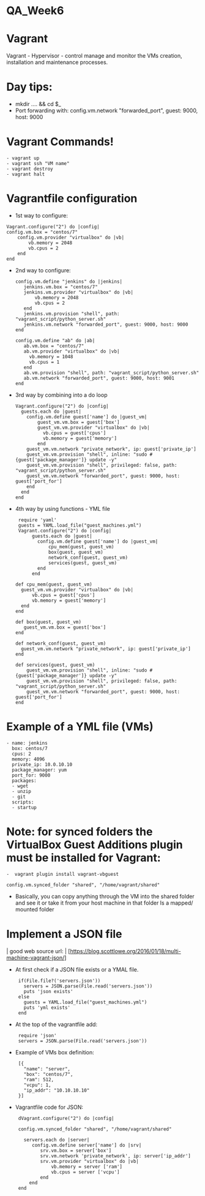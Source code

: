 # QA_Week6

# Vagrant

Vagrant - Hypervisor - control manage and monitor the VMs creation, installation and maintenance processes.
#   Day tips:

  - mkdir .... && cd $_
  - Port forwarding with: config.vm.network "forwarded_port", guest: 9000, host: 9000

# Vagrant Commands!
    - vagrant up
    - vagrant ssh "VM name"
    - vagrant destroy
    - vagrant halt

# Vagrantfile configuration

  -  1st way to configure:
            
    Vagrant.configure("2") do |config|
    config.vm.box = "centos/7"
        config.vm.provider "virtualbox" do |vb|
            vb.memory = 2048
            vb.cpus = 2
        end
    end

 - 2nd way to configure:
                
       config.vm.define "jenkins" do |jenkins|
          jenkins.vm.box = "centos/7"
          jenkins.vm.provider "virtualbox" do |vb|
              vb.memory = 2048
              vb.cpus = 2
          end
          jenkins.vm.provision "shell", path: "vagrant_script/python_server.sh"
          jenkins.vm.network "forwarded_port", guest: 9000, host: 9000
       end
        
       config.vm.define "ab" do |ab|
          ab.vm.box = "centos/7"
          ab.vm.provider "virtualbox" do |vb|
            vb.memory = 1048
            vb.cpus = 1
          end
          ab.vm.provision "shell", path: "vagrant_script/python_server.sh"
          ab.vm.network "forwarded_port", guest: 9000, host: 9001
       end
 
  - 3rd way by combining into a do loop
  
        Vagrant.configure("2") do |config|
          guests.each do |guest|
            config.vm.define guest['name'] do |guest_vm|
                guest_vm.vm.box = guest['box']
                guest_vm.vm.provider "virtualbox" do |vb|
                  vb.cpus = guest['cpus']
                  vb.memory = guest['memory']
                end
            guest_vm.vm.network "private_network", ip: guest['private_ip']
            guest_vm.vm.provision "shell", inline: "sudo #{guest['package_manager']} update -y"
            guest_vm.vm.provision "shell", privileged: false, path: "vagrant_script/python_server.sh"
            guest_vm.vm.network "forwarded_port", guest: 9000, host: guest['port_for']
            end
          end
        end

  - 4th way by using functions - YML file
        
         require 'yaml'
         guests = YAML.load_file("guest_machines.yml")
         Vagrant.configure("2") do |config|
              guests.each do |guest|
                config.vm.define guest['name'] do |guest_vm|
                    cpu_mem(guest, guest_vm)
                    box(guest, guest_vm)
                    network_conf(guest, guest_vm)
                    services(guest, guest_vm)
                end
              end
    
        def cpu_mem(guest, guest_vm)
          guest_vm.vm.provider "virtualbox" do |vb|
              vb.cpus = guest['cpus']
              vb.memory = guest['memory']
          end
        end
     
        def box(guest, guest_vm)
           guest_vm.vm.box = guest['box']
        end
  
        def network_conf(guest, guest_vm)
          guest_vm.vm.network "private_network", ip: guest['private_ip']
        end
        
        def services(guest, guest_vm)
            guest_vm.vm.provision "shell", inline: "sudo #{guest['package_manager']} update -y"
            guest_vm.vm.provision "shell", privileged: false, path: "vagrant_script/python_server.sh"
            guest_vm.vm.network "forwarded_port", guest: 9000, host: guest['port_for']
        end

# Example of a YML file (VMs)

    - name: jenkins
      box: centos/7
      cpus: 2
      memory: 4096 
      private_ip: 10.0.10.10
      package_manager: yum
      port_for: 9000
      packages:
      - wget
      - unzip
      - git
      scripts:
      - startup
      
 # Note: for synced folders the VirtualBox Guest Additions plugin must be installed for Vagrant:  
 
    -  vagrant plugin install vagrant-vbguest
    
    config.vm.synced_folder "shared", "/home/vagrant/shared"
    
- Basically, you can copy anything through the VM into the shared folder and see it or take it from
your host machine in that folder
Is a mapped/ mounted folder

# Implement a JSON file

| good web source url: | [https://blog.scottlowe.org/2016/01/18/multi-machine-vagrant-json/]

 - At first check if a JSON file exists or a YMAL file.
 
        if(File.file?('servers.json'))
          servers = JSON.parse(File.read('servers.json'))
          puts 'json exists'
        else
          guests = YAML.load_file("guest_machines.yml")
          puts 'yml exists'
        end
        
        
  -  At the top of the vagrantfile add:
       
          require 'json'
          servers = JSON.parse(File.read('servers.json'))

 - Example of VMs box definition:
     
        [{
          "name": "server",
          "box": "centos/7",
          "ram": 512,
          "vcpu": 1,
          "ip_addr": "10.10.10.10"
        }]
        
 - Vagrantfile code for JSON:
 
        dVagrant.configure("2") do |config|

        config.vm.synced_folder "shared", "/home/vagrant/shared"

          servers.each do |server|
             config.vm.define server['name'] do |srv|
                srv.vm.box = server['box']
                srv.vm.network 'private_network', ip: server['ip_addr']
                srv.vm.provider "virtualbox" do |vb|
                    vb.memory = server ['ram']
                    vb.cpus = server ['vcpu']
                end
            end
        end
